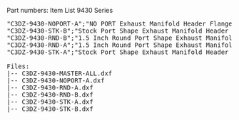 Part numbers: Item List 9430 Series
<pre>
"C3DZ-9430-NOPORT-A";"NO PORT Exhaust Manifold Header Flange for 144, 170, 200, 250 CID Ford Engines - Single Flange";".375 THK CRS Plasma Cut"
"C3DZ-9430-STK-B";"Stock Port Shape Exhaust Manifold Header Flange for 144, 170, 200, 250 CID Ford Engines - Split Flange";".375 THK CRS Plasma Cut"
"C3DZ-9430-RND-B";"1.5 Inch Round Port Shape Exhaust Manifold Header Flange for 144, 170, 200, 250 CID Ford Engines - Split Flange";".375 THK CRS Plasma Cut"
"C3DZ-9430-RND-A";"1.5 Inch Round Port Shape Exhaust Manifold Header Flange for 144, 170, 200, 250 CID Ford Engines";".375 THK CRS Plasma Cut"
"C3DZ-9430-STK-A";"Stock Port Shape Exhaust Manifold Header Flange for 144, 170, 200, 250 CID Ford Engines";".375 THK CRS Plasma Cut"

Files:
|-- C3DZ-9430-MASTER-ALL.dxf
|-- C3DZ-9430-NOPORT-A.dxf
|-- C3DZ-9430-RND-A.dxf
|-- C3DZ-9430-RND-B.dxf
|-- C3DZ-9430-STK-A.dxf
|-- C3DZ-9430-STK-B.dxf
</pre>
